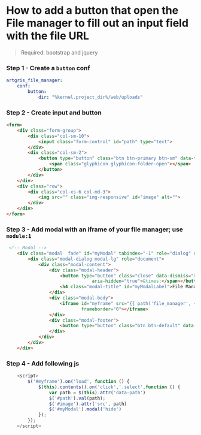 How to add a button that open the File manager to fill out an input field with the file URL 
==========================================================================================


> Required: bootstrap and jquery

### Step 1 - Create a `button` conf

```yml
artgris_file_manager:
    conf:
        button:
            dir: "%kernel.project_dir%/web/uploads"
```

### Step 2 - Create input and button

```html  
<form>
    <div class="form-group">
        <div class="col-sm-10">
            <input class="form-control" id="path" type="text">
        </div>
        <div class="col-sm-2">
            <button type="button" class="btn btn-primary btn-sm" data-toggle="modal" data-target="#myModal">
                <span class="glyphicon glyphicon-folder-open"></span>
            </button>
        </div>
    </div>
    <div class="row">
        <div class="col-xs-6 col-md-3">
            <img src="" class="img-responsive" id="image" alt="">
        </div>
    </div>
</form>
```

### Step 3 - Add modal with an iframe of your file manager; use `module:1`

```html 
 <!-- Modal -->
    <div class="modal  fade" id="myModal" tabindex="-1" role="dialog" aria-labelledby="myModalLabel">
        <div class="modal-dialog modal-lg" role="document">
            <div class="modal-content">
                <div class="modal-header">
                    <button type="button" class="close" data-dismiss="modal" aria-label="Close"><span
                                aria-hidden="true">&times;</span></button>
                    <h4 class="modal-title" id="myModalLabel">File Manager</h4>
                </div>
                <div class="modal-body">
                    <iframe id="myframe" src="{{ path('file_manager', {module:1, conf:'button'}) }}" width="100%" height="500"
                            frameborder="0"></iframe>
                </div>
                <div class="modal-footer">
                    <button type="button" class="btn btn-default" data-dismiss="modal">Close</button>
                </div>
            </div>
        </div>
    </div>
```

### Step 4 - Add following js

```js 
    <script>
        $('#myframe').on('load', function () {
            $(this).contents().on('click','.select',function () {
                var path = $(this).attr('data-path')
                $('#path').val(path);
                $('#image').attr('src', path)
                $('#myModal').modal('hide')
            });
        });
    </script>
```

